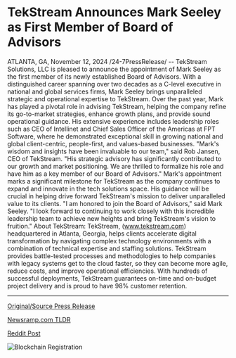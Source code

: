 # TekStream Announces Mark Seeley as First Member of Board of Advisors

ATLANTA, GA, November 12, 2024 /24-7PressRelease/ -- TekStream Solutions, LLC is pleased to announce the appointment of Mark Seeley as the first member of its newly established Board of Advisors. With a distinguished career spanning over two decades as a C-level executive in national and global services firms, Mark Seeley brings unparalleled strategic and operational expertise to TekStream.  Over the past year, Mark has played a pivotal role in advising TekStream, helping the company refine its go-to-market strategies, enhance growth plans, and provide sound operational guidance. His extensive experience includes leadership roles such as CEO of Intellinet and Chief Sales Officer of the Americas at FPT Software, where he demonstrated exceptional skill in growing national and global client-centric, people-first, and values-based businesses.  "Mark's wisdom and insights have been invaluable to our team," said Rob Jansen, CEO of TekStream. "His strategic advisory has significantly contributed to our growth and market positioning. We are thrilled to formalize his role and have him as a key member of our Board of Advisors."  Mark's appointment marks a significant milestone for TekStream as the company continues to expand and innovate in the tech solutions space. His guidance will be crucial in helping drive forward TekStream's mission to deliver unparalleled value to its clients.  "I am honored to join the Board of Advisors," said Mark Seeley. "I look forward to continuing to work closely with this incredible leadership team to achieve new heights and bring TekStream's vision to fruition."  About TekStream: TekStream, (www.tekstream.com) headquartered in Atlanta, Georgia, helps clients accelerate digital transformation by navigating complex technology environments with a combination of technical expertise and staffing solutions. TekStream provides battle-tested processes and methodologies to help companies with legacy systems get to the cloud faster, so they can become more agile, reduce costs, and improve operational efficiencies. With hundreds of successful deployments, TekStream guarantees on-time and on-budget project delivery and is proud to have 98% customer retention. 

---

[Original/Source Press Release](https://www.24-7pressrelease.com/press-release/516093/tekstream-announces-mark-seeley-as-first-member-of-board-of-advisors)
                    

[Newsramp.com TLDR](https://newsramp.com/curated-news/tekstream-solutions-llc-appoints-mark-seeley-as-first-member-of-board-of-advisors/bbc863da45f1ac68bed23dc70c949f5c) 

 



[Reddit Post](https://www.reddit.com/r/Leadership_Management/comments/1gpg14u/tekstream_solutions_llc_appoints_mark_seeley_as/) 



![Blockchain Registration](https://cdn.newsramp.app/24-7PressRelease/qrcode/2411/12/markxMy4.webp)